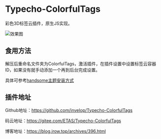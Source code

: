 # Typecho-ColorfulTags
彩色3D标签云插件，原生JS实现。

![效果图](https://blog.irow.top/usr/uploads/2019/08/21217110.png)

## 食用方法

解压后重命名文件夹为ColorfulTags，激活插件，在插件设置中设置标签云容器ID，如果没有就手动添加一个再到后台完成设置。

具体可参考[handsome主题安装方式](blog.irow.top/archives/396.html)



## 插件地址

Github地址：<https://github.com/invelop/Typecho-ColorfulTags>

码云地址：<https://gitee.com/ETAS/Typecho-ColorfulTags>

博客地址：<https://blog.irow.top/archives/396.html>
